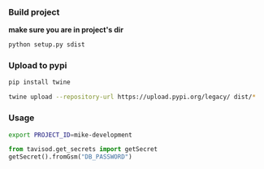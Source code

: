 ### Build project

**make sure you are in project's dir**
```bash
python setup.py sdist
```

### Upload to pypi

```bash
pip install twine
```
```bash
twine upload --repository-url https://upload.pypi.org/legacy/ dist/*
```

### Usage

```bash
export PROJECT_ID=mike-development
```
```py
from tavisod.get_secrets import getSecret
getSecret().fromGsm("DB_PASSWORD")
```
